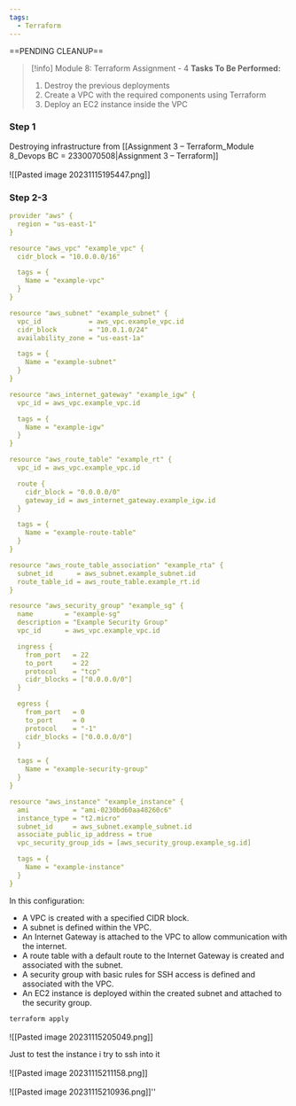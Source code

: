 ```yaml
---
tags:
  - Terraform
---
```

==PENDING CLEANUP==
> [!info] Module 8: Terraform Assignment - 4
> **Tasks To Be Performed:** 
> 1. Destroy the previous deployments 
> 2. Create a VPC with the required components using Terraform 
> 3. Deploy an EC2 instance inside the VPC

### Step 1
Destroying infrastructure from [[Assignment 3 – Terraform_Module 8_Devops BC = 2330070508|Assignment 3 – Terraform]]
<br><br>![[Pasted image 20231115195447.png]]

### Step 2-3

```yaml
provider "aws" {
  region = "us-east-1"
}

resource "aws_vpc" "example_vpc" {
  cidr_block = "10.0.0.0/16"

  tags = {
    Name = "example-vpc"
  }
}

resource "aws_subnet" "example_subnet" {
  vpc_id            = aws_vpc.example_vpc.id
  cidr_block        = "10.0.1.0/24"
  availability_zone = "us-east-1a"

  tags = {
    Name = "example-subnet"
  }
}

resource "aws_internet_gateway" "example_igw" {
  vpc_id = aws_vpc.example_vpc.id

  tags = {
    Name = "example-igw"
  }
}

resource "aws_route_table" "example_rt" {
  vpc_id = aws_vpc.example_vpc.id

  route {
    cidr_block = "0.0.0.0/0"
    gateway_id = aws_internet_gateway.example_igw.id
  }

  tags = {
    Name = "example-route-table"
  }
}

resource "aws_route_table_association" "example_rta" {
  subnet_id      = aws_subnet.example_subnet.id
  route_table_id = aws_route_table.example_rt.id
}

resource "aws_security_group" "example_sg" {
  name        = "example-sg"
  description = "Example Security Group"
  vpc_id      = aws_vpc.example_vpc.id

  ingress {
    from_port   = 22
    to_port     = 22
    protocol    = "tcp"
    cidr_blocks = ["0.0.0.0/0"]
  }

  egress {
    from_port   = 0
    to_port     = 0
    protocol    = "-1"
    cidr_blocks = ["0.0.0.0/0"]
  }

  tags = {
    Name = "example-security-group"
  }
}

resource "aws_instance" "example_instance" {
  ami           = "ami-0230bd60aa48260c6"
  instance_type = "t2.micro"
  subnet_id     = aws_subnet.example_subnet.id
  associate_public_ip_address = true
  vpc_security_group_ids = [aws_security_group.example_sg.id]

  tags = {
    Name = "example-instance"
  }
}
```
In this configuration:

- A VPC is created with a specified CIDR block.
- A subnet is defined within the VPC.
- An Internet Gateway is attached to the VPC to allow communication with the internet.
- A route table with a default route to the Internet Gateway is created and associated with the subnet.
- A security group with basic rules for SSH access is defined and associated with the VPC.
- An EC2 instance is deployed within the created subnet and attached to the security group.

`terraform apply`
<br><br>![[Pasted image 20231115205049.png]]



Just to test the instance i try to ssh into it
<br><br>![[Pasted image 20231115211158.png]]
<br><br>![[Pasted image 20231115210936.png]]''
